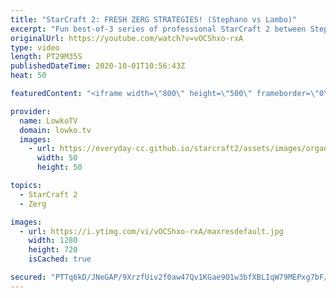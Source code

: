 ```yaml
---
title: "StarCraft 2: FRESH ZERG STRATEGIES! (Stephano vs Lambo)"
excerpt: "Fun best-of-3 series of professional StarCraft 2 between Stephano and Lambo. In this Zerg versus Zerg we see multiple strategies utilised that we normally don't see in this matchup.  Become a YouTube member: https://lowko.tv/join Support my work on Patreon: http://www.patreon.com/lowkotv  My second channel:"
originalUrl: https://youtube.com/watch?v=vOCShxo-rxA
type: video
length: PT29M35S
publishedDateTime: 2020-10-01T10:56:43Z
heat: 50

featuredContent: "<iframe width=\"800\" height=\"500\" frameborder=\"0\" src=\"https://www.youtube.com/embed/vOCShxo-rxA\" allow=\"accelerometer; autoplay; encrypted-media; gyroscope; picture-in-picture\" allowfullscreen></iframe>"

provider:
  name: LowkoTV
  domain: lowko.tv
  images:
    - url: https://everyday-cc.github.io/starcraft2/assets/images/organizations/lowko.tv-50x50.jpg
      width: 50
      height: 50

topics:
  - StarCraft 2
  - Zerg

images:
  - url: https://i.ytimg.com/vi/vOCShxo-rxA/maxresdefault.jpg
    width: 1280
    height: 720
    isCached: true

secured: "PTTq6kD/JNeGAP/9XrzfUiv2f0aw47Qv1KGae9O1w3bfXBLIqW79MEPxg7bF/cUiQn45h9N3pMp2rOh3EpdGrC1W7JAeqMWGiLbu2wGzemkKL9RqsloRidpaZ18/oc0sF+Go2iQHho2MYCZ8dX8lMCWFZihc5cY5Br3BtddW2eGK5prnjW6dNW5aBEZdk05U09hx2v+D3Jfig0UGMXAMvHsvJ0JtjmhTGSTTF07MEMO9hExnfXn34lWPikKc9D8dJOjEHFbM9rnMxpzVmjd0DaZqhTz29tYJ0vpFZ/VPyA5Wdll+C4e8zJOX+CXfoKXIvunSMlXmU76pSX+sE6VT9pkLZKbVdbPdC3QUMClVGfudJhagbyC+AC5Qh74wWVetKua+qeRNLsCU5RcigmtnoBxX2rc+cU11faf4UdP7AqI=;tzXnvq8C73GxhjjqcNCXVQ=="
---
```


